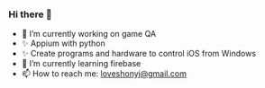 ### Hi there 👋

- 🔭 I’m currently working on game QA
- ✨ Appium with python
- ✨ Create programs and hardware to control iOS from Windows
- 🌱 I’m currently learning firebase
- 📫 How to reach me: loveshonyj@gmail.com 

<!--
**loveshon/loveshon** is a ✨ _special_ ✨ repository because its `README.md` (this file) appears on your GitHub profile.

Here are some ideas to get you started:

- 🔭 I’m currently working on game QA
- 🌱 I’m currently learning firebase
- 👯 I’m looking to collaborate on ...
- 🤔 I’m looking for help with ...
- 💬 Ask me about ...
- 📫 How to reach me: ...
- 😄 Pronouns: ...
- ⚡ Fun fact: ...
-->
